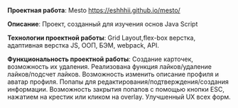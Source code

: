 <b>Проектная работа</b>: Mesto  https://eshhhii.github.io/mesto/

<b>Описание</b>:
Проект, созданный для изучения основ Java Script

<b>Технологии проектной работы</b>: Grid Layout,flex-box верстка, адаптивная верстка JS, ООП, БЭМ, webpack, API.

<b>Функциональность проектной работы</b>: Создание карточек, возможность их удаления. Реализована функция лайков/удаление лайков/подсчет лайков. Возможность изменить описание профиля и аватар профиля. Попапы для редактирования/подтверждения/создания информации. Возможность закрытия попапов с помощью кнопки ESC, нажатием на крестик или кликом на overlay. Улучшенный UX всех форм.
